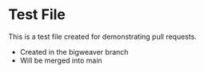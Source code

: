 # Test File

This is a test file created for demonstrating pull requests.

- Created in the bigweaver branch
- Will be merged into main